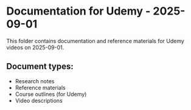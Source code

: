 # Documentation for Udemy - 2025-09-01

This folder contains documentation and reference materials for Udemy videos on 2025-09-01.

## Document types:
- Research notes
- Reference materials
- Course outlines (for Udemy)
- Video descriptions
